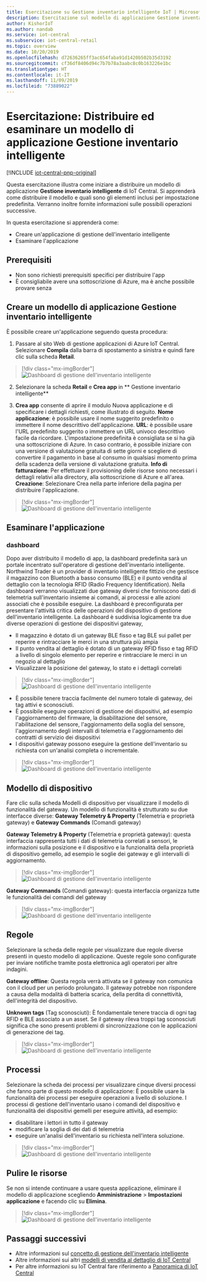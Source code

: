 ```yaml
---
title: Esercitazione su Gestione inventario intelligente IoT | Microsoft Docs
description: Esercitazione sul modello di applicazione Gestione inventario intelligente per IoT Central
author: KishorIoT
ms.author: nandab
ms.service: iot-central
ms.subservice: iot-central-retail
ms.topic: overview
ms.date: 10/20/2019
ms.openlocfilehash: d72636265ff3ac654faba91d1420b502b35d3192
ms.sourcegitcommit: cf36df8406d94c7b7b78a3aabc8c0b163226e1bc
ms.translationtype: HT
ms.contentlocale: it-IT
ms.lasthandoff: 11/09/2019
ms.locfileid: "73889022"
---
```

# <a name="tutorial-deploy-and-walk-through-a-smart-inventory-management-application-template"></a>Esercitazione: Distribuire ed esaminare un modello di applicazione Gestione inventario intelligente

[!INCLUDE [iot-central-pnp-original](../../../includes/iot-central-pnp-original-note.md)]

Questa esercitazione illustra come iniziare a distribuire un modello di applicazione **Gestione inventario intelligente** di IoT Central. Si apprenderà come distribuire il modello e quali sono gli elementi inclusi per impostazione predefinita. Verranno inoltre fornite informazioni sulle possibili operazioni successive.

In questa esercitazione si apprenderà come: 
* Creare un'applicazione di gestione dell'inventario intelligente 
* Esaminare l'applicazione 

## <a name="prerequisites"></a>Prerequisiti
* Non sono richiesti prerequisiti specifici per distribuire l'app
* È consigliabile avere una sottoscrizione di Azure, ma è anche possibile provare senza

## <a name="create-smart-inventory-management-application-template"></a>Creare un modello di applicazione Gestione inventario intelligente

È possibile creare un'applicazione seguendo questa procedura:
1. Passare al sito Web di gestione applicazioni di Azure IoT Central. Selezionare **Compila** dalla barra di spostamento a sinistra e quindi fare clic sulla scheda **Retail**.

> [!div class="mx-imgBorder"]
> ![Dashboard di gestione dell'inventario intelligente](./media/tutorial-iot-central-smart-inventory-management/iotc_retail_homepage.png)

2. Selezionare la scheda **Retail** e **Crea app** in ** Gestione inventario intelligente**

3. **Crea app** consente di aprire il modulo Nuova applicazione e di specificare i dettagli richiesti, come illustrato di seguito.
   **Nome applicazione**: è possibile usare il nome suggerito predefinito o immettere il nome descrittivo dell'applicazione.
   **URL**: è possibile usare l'URL predefinito suggerito o immettere un URL univoco descrittivo facile da ricordare. L'impostazione predefinita è consigliata se si ha già una sottoscrizione di Azure. In caso contrario, è possibile iniziare con una versione di valutazione gratuita di sette giorni e scegliere di convertire il pagamento in base al consumo in qualsiasi momento prima della scadenza della versione di valutazione gratuita.
   **Info di fatturazione**: Per effettuare il provisioning delle risorse sono necessari i dettagli relativi alla directory, alla sottoscrizione di Azure e all'area.
   **Creazione**: Selezionare Crea nella parte inferiore della pagina per distribuire l'applicazione.

> [!div class="mx-imgBorder"]
> ![Dashboard di gestione dell'inventario intelligente](./media/tutorial-iot-central-smart-inventory-management/smart_inventory_management_app_create.png)

## <a name="walk-through-the-application"></a>Esaminare l'applicazione 

### <a name="dashboard"></a>dashboard 
Dopo aver distribuito il modello di app, la dashboard predefinita sarà un portale incentrato sull'operatore di gestione dell'inventario intelligente. Northwind Trader è un provider di inventario intelligente fittizio che gestisce il magazzino con Bluetooth a basso consumo (BLE) e il punto vendita al dettaglio con la tecnologia RFID (Radio Frequency Identification). Nella dashboard verranno visualizzati due gateway diversi che forniscono dati di telemetria sull'inventario insieme ai comandi, ai processi e alle azioni associati che è possibile eseguire. La dashboard è preconfigurata per presentare l'attività critica delle operazioni del dispositivo di gestione dell'inventario intelligente.
La dashboard è suddivisa logicamente tra due diverse operazioni di gestione dei dispositivi gateway, 
   * Il magazzino è dotato di un gateway BLE fisso e tag BLE sui pallet per reperire e rintracciare le merci in una struttura più ampia
   * Il punto vendita al dettaglio è dotato di un gateway RFID fisso e tag RFID a livello di singolo elemento per reperire e rintracciare le merci in un negozio al dettaglio
   * Visualizzare la posizione del gateway, lo stato e i dettagli correlati 

> [!div class="mx-imgBorder"]
> ![Dashboard di gestione dell'inventario intelligente](./media/tutorial-iot-central-smart-inventory-management/smart_inventory_management_dashboard1.png)

   * È possibile tenere traccia facilmente del numero totale di gateway, dei tag attivi e sconosciuti.
   * È possibile eseguire operazioni di gestione dei dispositivi, ad esempio l'aggiornamento del firmware, la disabilitazione del sensore, l'abilitazione del sensore, l'aggiornamento della soglia del sensore, l'aggiornamento degli intervalli di telemetria e l'aggiornamento dei contratti di servizio dei dispositivi
   * I dispositivi gateway possono eseguire la gestione dell'inventario su richiesta con un'analisi completa o incrementale.

> [!div class="mx-imgBorder"]
> ![Dashboard di gestione dell'inventario intelligente](./media/tutorial-iot-central-smart-inventory-management/smart_inventory_management_dashboard2.png)

## <a name="device-template"></a>Modello di dispositivo
Fare clic sulla scheda Modelli di dispositivo per visualizzare il modello di funzionalità del gateway. Un modello di funzionalità è strutturato su due interfacce diverse: **Gateway Telemetry & Property** (Telemetria e proprietà gateway) e **Gateway Commands** (Comandi gateway)

**Gateway Telemetry & Property** (Telemetria e proprietà gateway): questa interfaccia rappresenta tutti i dati di telemetria correlati a sensori, le informazioni sulla posizione e il dispositivo e la funzionalità della proprietà di dispositivo gemello, ad esempio le soglie dei gateway e gli intervalli di aggiornamento.

> [!div class="mx-imgBorder"]
> ![Dashboard di gestione dell'inventario intelligente](./media/tutorial-iot-central-smart-inventory-management/smart_inventory_management_devicetemplate1.png)


**Gateway Commands** (Comandi gateway): questa interfaccia organizza tutte le funzionalità dei comandi del gateway

> [!div class="mx-imgBorder"]
> ![Dashboard di gestione dell'inventario intelligente](./media/tutorial-iot-central-smart-inventory-management/smart_inventory_management_devicetemplate2.png)

## <a name="rules"></a>Regole
Selezionare la scheda delle regole per visualizzare due regole diverse presenti in questo modello di applicazione. Queste regole sono configurate per inviare notifiche tramite posta elettronica agli operatori per altre indagini.

**Gateway offline**: Questa regola verrà attivata se il gateway non comunica con il cloud per un periodo prolungato. Il gateway potrebbe non rispondere a causa della modalità di batteria scarica, della perdita di connettività, dell'integrità del dispositivo.

**Unknown tags** (Tag sconosciuti): È fondamentale tenere traccia di ogni tag RFID e BLE associato a un asset. Se il gateway rileva troppi tag sconosciuti significa che sono presenti problemi di sincronizzazione con le applicazioni di generazione dei tag.

> [!div class="mx-imgBorder"]
> ![Dashboard di gestione dell'inventario intelligente](./media/tutorial-iot-central-smart-inventory-management/smart_inventory_management_rules.png)

## <a name="jobs"></a>Processi
Selezionare la scheda dei processi per visualizzare cinque diversi processi che fanno parte di questo modello di applicazione: È possibile usare la funzionalità dei processi per eseguire operazioni a livello di soluzione. I processi di gestione dell'inventario usano i comandi del dispositivo e funzionalità dei dispositivi gemelli per eseguire attività, ad esempio:
   * disabilitare i lettori in tutto il gateway
   * modificare la soglia di dei dati di telemetria 
   * eseguire un'analisi dell'inventario su richiesta nell'intera soluzione.

> [!div class="mx-imgBorder"]
> ![Dashboard di gestione dell'inventario intelligente](./media/tutorial-iot-central-smart-inventory-management/smart_inventory_management_jobs.png)

## <a name="clean-up-resources"></a>Pulire le risorse

Se non si intende continuare a usare questa applicazione, eliminare il modello di applicazione scegliendo **Amministrazione** > **Impostazioni applicazione** e facendo clic su **Elimina**.

> [!div class="mx-imgBorder"]
> ![Dashboard di gestione dell'inventario intelligente](./media/tutorial-iot-central-smart-inventory-management/smart_inventory_management_cleanup.png)

## <a name="next-steps"></a>Passaggi successivi
* Altre informazioni sul [concetto di gestione dell'inventario intelligente](./architecture-smart-inventory-management-pnp.md)
* Altre informazioni sui altri [modelli di vendita al dettaglio di IoT Central](./overview-iot-central-retail-pnp.md)
* Per altre informazioni su IoT Central fare riferimento a [Panoramica di IoT Central](../preview/overview-iot-central.md)
